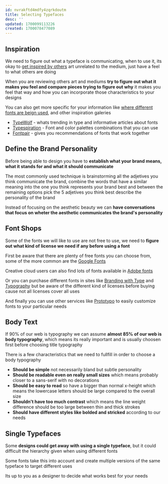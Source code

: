 ```yaml
---
id: nvrakftd4mdfy4zqrkdoutm
title: Selecting Typefaces
desc: ''
updated: 1700099113226
created: 1700078477089
---
```


## Inspiration

We need to figure out what a typeface is communicating, when to use it, its okay to [get inspired by others](https://www.designspiration.com/) art unrelated to the medium, just have a feel to what others are doing 

When you are reviewing others art and mediums **try to figure out what it makes you feel and compare pieces trying to figure out why** it makes you feel that way and how you can incorporate those characteristics to your designs

You can also get more specific for your information like [where different fonts are beign used](https://fontsinuse.com/), and other inspiration galeries

* [TypeWolf](https://www.typewolf.com/) - whats trending in type and informative articles about fonts
* [Typespiration](https://typespiration.com/) - Font and color palettes combinations that you can use
* [Fontpair](https://www.fontpair.co/) - gives you recommendations of fonts that work together

## Define the Brand Personality

Before being able to design you have to **establish what your brand means, what it stands for and what it should communicate**

The most commonly used technique is brainstorming all the adjetives you think communicate the brand, combine the words that have a similar meaning into the one you think represents your brand best and between the remaining options pick the 5 adjetives you think best describe the personality of the brand

Instead of focusing on the aesthetic beauty we can **have conversations that  focus on wheter the aesthetic communicates the brand's personality**

## Font Shops

Some of the fonts we will like to use are not free to use, we need to **figure out what kind of license we need if any before using a font**

First be aware that there are plenty of free fonts you can choose from, some of the more common are the [Google Fonts](https://fonts.google.com/)

Creative cloud users can also find lots of fonts available in [Adobe fonts](https://fonts.adobe.com/)

Or you can purchase different fonts in sites like [Branding with Type](https://brandingwithtype.com/) and [Typography](https://www.typography.com/) but be aware of the different kind of licenses before buying cause not all licenses cover all uses

And finally you can use other services like [Prototypo](https://devvv.prototypo.io/) to easily customize fonts to your particular needs

## Body Text

If 90% of our web is typography we can assume **almost 85% of our web is body typography**, which means its really important and is usually choosen first before choosing title typography

There is a few characteristics that we need to fullfill in order to choose a body typography

* **Should be simple** not necessarily bland but subtle personality
* **Should be readable even on really small sizes** which means probably closer to a sans-serif with no decorations
* **Should be easy to read** so have a bigger than normal x-height which means the lowercase letters should be large compared to the overall size
* **Shouldn't have too much contrast** which means the line weight difference should be too large between thin and thick strokes 
* **Should have different styles like bolded and stricked** according to our needs

## Single Typefaces

Some **designs could get away with using a single typeface**, but it could difficult the hierarchy given when using different fonts

Some fonts take this into account and create multiple versions of the same typeface to target different uses

Its up to you as a designer to decide what works best for your needs 



